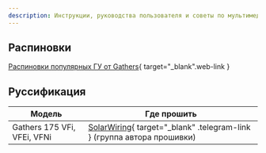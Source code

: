 ```yaml
---
description: Инструкции, руководства пользователя и советы по мультимедиа системам для Honda Stepwgn
---
```


## Распиновки

[Распиновки популярных ГУ от Gathers](https://odysseyclubrc.ru/connectordescription){ target="_blank".web-link }

## Руссификация

| Модель                      | Где прошить                                                                                        |
|-----------------------------|----------------------------------------------------------------------------------------------------|
| Gathers 175 VFi, VFEi, VFNi | [SolarWiring](https://t.me/solarwiring){ target="_blank" .telegram-link } (группа автора прошивки) |